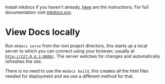 
Install mkdocs if you haven't already, [here](https://www.mkdocs.org/getting-started/#installation) are the instructions. For full documentation visit [mkdocs.org](https://www.mkdocs.org).

# View Docs locally

Run `mkdocs serve` from the root project directory, this starts up a local server to which you can connect using your browser, usually at [`http://127.0.0.1:8000/`](http://127.0.0.1:8000/). The server watches for changes and automatically refreshes the site.

There is no need to use the `mkdocs build`, this creates all the html files needed for deployment and we use a different method for that.


